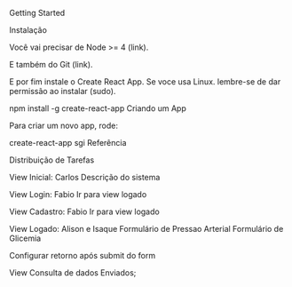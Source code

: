 

Getting Started

Instalação

Você vai precisar de Node >= 4 (link).

E também do Git (link).

E por fim instale o Create React App. Se voce usa Linux. lembre-se de dar permissão ao instalar (sudo).

npm install -g create-react-app Criando um App

Para criar um novo app, rode:

create-react-app sgi Referência

Distribuição de Tarefas

View Inicial: Carlos Descrição do sistema

View Login: Fabio Ir para view logado

View Cadastro: Fabio Ir para view logado

View Logado: Alison e Isaque Formulário de Pressao Arterial Formulário de Glicemia

Configurar retorno após submit do form

View Consulta de dados Enviados;
